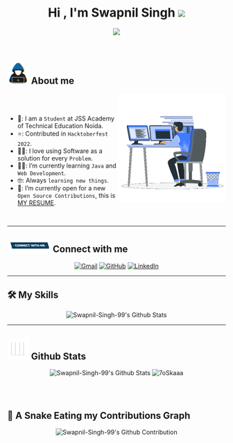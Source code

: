 <h1 align="center">Hi , I'm Swapnil Singh <img src="https://media.giphy.com/media/hvRJCLFzcasrR4ia7z/giphy.gif" width="35"></h1>
<p align="center">
  <img src="https://readme-typing-svg.herokuapp.com?font=Time+New+Roman&color=%23C8BE25&size=25&center=true&vCenter=true&width=600&height=100&lines=Computer+Science+Student;HacktoberFest+2022;Hackerrank+Python+(5⭐);Always+learning+new+things">
</p>
<br>
	
## <picture><img src = "https://github.com/Swapnil-Singh-99/Swapnil-Singh-99/blob/main/Images/about_me.gif?raw=true" width = 50px></picture> About me

<picture> <img align="right" src="https://github.com/Swapnil-Singh-99/Swapnil-Singh-99/blob/main/Images/Right_Side.gif?raw=true" width = 250px></picture>

<br><br>

- 🏫: I am a `Student` at JSS Academy of Technical Education Noida.
- ⭐: Contributed in `Hacktoberfest 2022`.
- 👨‍💻: I love using Software as a solution for every `Problem`.
- 👨‍🎓: I’m currently learning `Java` and `Web Development`.
- 🤓: Always `learning new things`.
- 🤔: I’m currently open for a new `Open Source Contributions`, this is [MY RESUME]().
<br>

---

## <picture> <img src="https://github.com/Swapnil-Singh-99/Swapnil-Singh-99/blob/main/Images/Connect-with-me.gif?raw=true" width="100px"> </picture> Connect with me
<p align="center">
	<a href="mailto:swapnilskumar99@gmail.com"><img  height = 30px; img src="https://img.shields.io/badge/gmail-%23EA4335.svg?style=plastic&logo=gmail&logoColor=white" target="_blank" alt="Gmail"/></a>
	<a href="https://github.com/Swapnil-Singh-99"><img height = 30px; src="https://img.shields.io/badge/github-%23181717.svg?style=plastic&logo=github&logoColor=white " target="_blank" alt="GitHub"/></a>
	<a href="https://www.linkedin.com/in/SwapnilSingh99/"><img  height = 30px; src="https://img.shields.io/badge/linkedin-%230A66C2.svg?style=plastic&logo=linkedin&logoColor=white" target="_blank" alt="LinkedIn"/></a>
</p>

---

## 🛠️ My Skills

<p align="center">
	    <img alt="Swapnil-Singh-99's Github Stats" src="https://skillicons.dev/icons?i=html,css,js,python,java,cpp,c,firebase" height="230px"/> 

---

## <picture> <img src = "https://github.com/Swapnil-Singh-99/Swapnil-Singh-99/blob/main/Images/Statistics.gif?raw=true" width = 50px>  </picture> Github Stats

<p align="center">
	    <img alt="Swapnil-Singh-99's Github Stats" src="https://github-readme-stats.vercel.app/api?username=Swapnil-Singh-99&show_icons=true&count_private=true&locale=en&theme=dark&layout=compact" height="230px"/>
	  <img src="https://github-readme-stats.vercel.app/api/top-langs?username=Swapnil-Singh-99&langs_count=10&show_icons=true&locale=en&theme=dark" alt="7oSkaaa" height="230px"/>
<br/>

</br></br>
	
## 🐍 A Snake Eating my Contributions Graph
<p align="center"><img alt="Swapnil-Singh-99's Github Contribution" src="https://github.com/Swapnil-Singh-99/Swapnil-Singh-99/blob/output/github-contribution-grid-snake.svg?" height="200"/></p>

